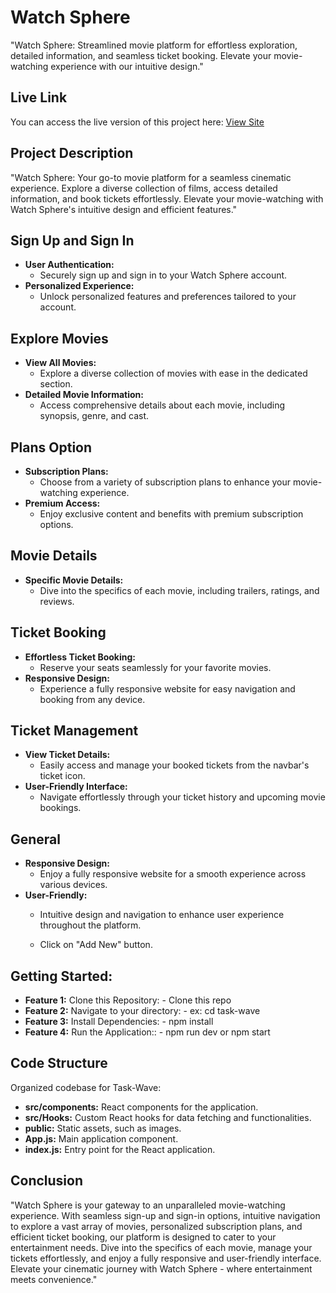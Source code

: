 # Watch Sphere

"Watch Sphere: Streamlined movie platform for effortless exploration, detailed information, and seamless ticket booking. Elevate your movie-watching experience with our intuitive design."

## Live Link
You can access the live version of this project here: [View Site](https://watchsphere.surge.sh/)

## Project Description
"Watch Sphere: Your go-to movie platform for a seamless cinematic experience. Explore a diverse collection of films, access detailed information, and book tickets effortlessly. Elevate your movie-watching with Watch Sphere's intuitive design and efficient features."


## Sign Up and Sign In
- **User Authentication:**
  - Securely sign up and sign in to your Watch Sphere account.
- **Personalized Experience:**
  - Unlock personalized features and preferences tailored to your account.

## Explore Movies
- **View All Movies:**
  - Explore a diverse collection of movies with ease in the dedicated section.
- **Detailed Movie Information:**
  - Access comprehensive details about each movie, including synopsis, genre, and cast.

## Plans Option
- **Subscription Plans:**
  - Choose from a variety of subscription plans to enhance your movie-watching experience.
- **Premium Access:**
  - Enjoy exclusive content and benefits with premium subscription options.

## Movie Details
- **Specific Movie Details:**
  - Dive into the specifics of each movie, including trailers, ratings, and reviews.

## Ticket Booking
- **Effortless Ticket Booking:**
  - Reserve your seats seamlessly for your favorite movies.
- **Responsive Design:**
  - Experience a fully responsive website for easy navigation and booking from any device.

## Ticket Management
- **View Ticket Details:**
  - Easily access and manage your booked tickets from the navbar's ticket icon.
- **User-Friendly Interface:**
  - Navigate effortlessly through your ticket history and upcoming movie bookings.

## General
- **Responsive Design:**
  - Enjoy a fully responsive website for a smooth experience across various devices.
- **User-Friendly:**
  - Intuitive design and navigation to enhance user experience throughout the platform.

  - Click on "Add New" button.


## Getting Started:

- **Feature 1:** Clone this Repository: - Clone this repo
- **Feature 2:** Navigate to your directory: - ex: cd task-wave
- **Feature 3:** Install Dependencies: - npm install
- **Feature 4:** Run the Application:: - npm run dev or npm start

## Code Structure

Organized codebase for Task-Wave:
- **src/components:** React components for the application.
- **src/Hooks:** Custom React hooks for data fetching and functionalities.
- **public:** Static assets, such as images.
- **App.js:** Main application component.
- **index.js:** Entry point for the React application.

## Conclusion
"Watch Sphere is your gateway to an unparalleled movie-watching experience. With seamless sign-up and sign-in options, intuitive navigation to explore a vast array of movies, personalized subscription plans, and efficient ticket booking, our platform is designed to cater to your entertainment needs. Dive into the specifics of each movie, manage your tickets effortlessly, and enjoy a fully responsive and user-friendly interface. Elevate your cinematic journey with Watch Sphere - where entertainment meets convenience."